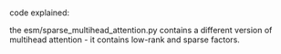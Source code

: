 # 
code explained:

the esm/sparse_multihead_attention.py contains a different version of multihead attention - it contains low-rank and sparse factors. 

